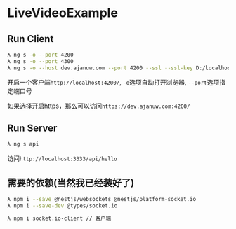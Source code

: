 # LiveVideoExample

## Run Client
```sh
λ ng s -o --port 4200
λ ng s -o --port 4300
λ ng s -o --host dev.ajanuw.com --port 4200 --ssl --ssl-key D:/localhost_ssl/dev.ajanuw.com.key  --ssl-cert D:/localhost_ssl/dev.ajanuw.com.crt
```
开启一个客户端`http://localhost:4200/`, `-o`选项自动打开浏览器, `--port`选项指定端口号

如果选择开启https，那么可以访问`https://dev.ajanuw.com:4200/`

## Run Server
```sh
λ ng s api
```
访问`http://localhost:3333/api/hello`

## 需要的依赖(当然我已经装好了)
```sh
λ npm i --save @nestjs/websockets @nestjs/platform-socket.io
λ npm i --save-dev @types/socket.io

λ npm i socket.io-client // 客户端
```